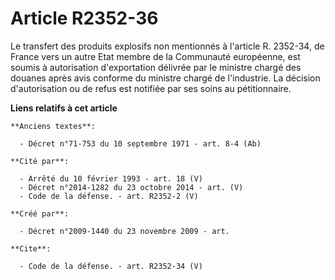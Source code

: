 # Article R2352-36

Le transfert des produits explosifs non mentionnés à l'article R. 2352-34, de France vers un autre Etat membre de la
Communauté européenne, est soumis à autorisation d'exportation délivrée par le ministre chargé des douanes après avis
conforme du ministre chargé de l'industrie. La décision d'autorisation ou de refus est notifiée par ses soins au
pétitionnaire.

**Liens relatifs à cet article**

	**Anciens textes**:

	  - Décret n°71-753 du 10 septembre 1971 - art. 8-4 (Ab)

	**Cité par**:

	  - Arrêté du 10 février 1993 - art. 18 (V)
	  - Décret n°2014-1282 du 23 octobre 2014 - art. (V)
	  - Code de la défense. - art. R2352-2 (V)

	**Créé par**:

	  - Décret n°2009-1440 du 23 novembre 2009 - art.

	**Cite**:

	  - Code de la défense. - art. R2352-34 (V)
